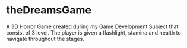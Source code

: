 # theDreamsGame
A 3D Horror Game created during my Game Development Subject that consist of 3 level. The player is given a flashlight, stamina and health to navigate throughout the stages.
